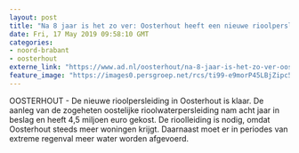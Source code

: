 ```yaml
---
layout: post
title: "Na 8 jaar is het zo ver: Oosterhout heeft een nieuwe rioolpersleiding"
date: Fri, 17 May 2019 09:58:10 GMT
categories: 
- noord-brabant 
- oosterhout 
externe_link: "https://www.ad.nl/oosterhout/na-8-jaar-is-het-zo-ver-oosterhout-heeft-een-nieuwe-rioolpersleiding~af49c731/"
feature_image: "https://images0.persgroep.net/rcs/ti99-e9morP45LBjZipc5Ved2Gg/diocontent/148536794/_fitwidth/400/?appId=21791a8992982cd8da851550a453bd7f&quality=0.7"
---
```


OOSTERHOUT - De nieuwe rioolpersleiding in Oosterhout is klaar. De aanleg van de zogeheten oostelijke rioolwaterpersleiding nam acht jaar in beslag en heeft 4,5 miljoen euro gekost. De rioolleiding is nodig, omdat Oosterhout steeds meer woningen krijgt. Daarnaast moet er in periodes van extreme regenval meer water worden afgevoerd.

